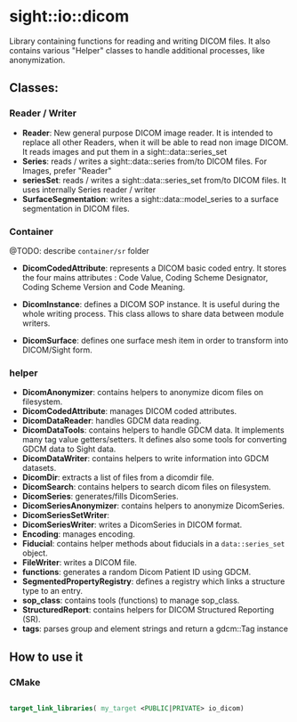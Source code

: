 # sight::io::dicom

Library containing functions for reading and writing DICOM files. It also contains various "Helper" classes to handle additional processes, like anonymization.

## Classes:

### Reader / Writer

- **Reader**: New general purpose DICOM image reader. It is intended to replace all other Readers, when it will be able
              to read non image DICOM. It reads images and put them in a sight::data::series_set
- **Series**: reads / writes a sight::data::series from/to DICOM files. For Images, prefer "Reader"
- **seriesSet**: reads / writes a sight::data::series_set from/to DICOM files. It uses internally Series reader / writer
- **SurfaceSegmentation**: writes a sight::data::model_series to a surface segmentation in DICOM files.

### Container

@TODO: describe `container/sr` folder

- **DicomCodedAttribute**: represents a DICOM basic coded entry.
  It stores the four mains attributes : Code Value, Coding Scheme Designator, Coding Scheme Version and Code Meaning.

- **DicomInstance**: defines a DICOM SOP instance. It is useful during the whole writing process.
  This class allows to share data between module writers.

- **DicomSurface**: defines one surface mesh item in order to transform into DICOM/Sight form.

### helper
- **DicomAnonymizer**: contains helpers to anonymize dicom files on filesystem.
- **DicomCodedAttribute**: manages DICOM coded attributes.
- **DicomDataReader**: handles GDCM data reading.
- **DicomDataTools**: contains helpers to handle GDCM data.
  It implements many tag value getters/setters.
  It defines also some tools for converting GDCM data to Sight data.
- **DicomDataWriter**: contains helpers to write information into GDCM datasets.
- **DicomDir**: extracts a list of files from a dicomdir file.
- **DicomSearch**: contains helpers to search dicom files on filesystem.
- **DicomSeries**: generates/fills DicomSeries.
- **DicomSeriesAnonymizer**: contains helpers to anonymize DicomSeries.
- **DicomSeriesSetWriter**:
- **DicomSeriesWriter**: writes a DicomSeries in DICOM format.
- **Encoding**: manages encoding.
- **Fiducial**: contains helper methods about fiducials in a `data::series_set` object.
- **FileWriter**: writes a DICOM file.
- **functions**: generates a random Dicom Patient ID using GDCM.
- **SegmentedPropertyRegistry**: defines a registry which links a structure type to an entry.
- **sop_class**: contains tools (functions) to manage sop_class.
- **StructuredReport**: contains helpers for DICOM Structured Reporting (SR).
- **tags**: parses group and element strings and return a gdcm::Tag instance

## How to use it

### CMake

```cmake

target_link_libraries( my_target <PUBLIC|PRIVATE> io_dicom)

```

